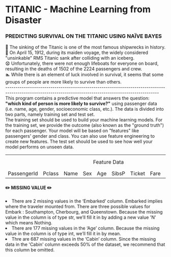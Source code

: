 # TITANIC - Machine Learning from Disaster
<b><h3>PREDICTING SURVIVAL ON THE TITANIC USING NAÏVE BAYES</h3></b>

🚢 The sinking of the Titanic is one of the most famous shipwrecks in history. 
<br/> 📆 On April 15, 1912, during its maiden voyage, the widely considered "unsinkable" RMS Titanic sank after colliding with an iceberg. 
<br/> 😧 Unfortunately, there were not enough lifeboats for everyone on board, resulting in the deaths of 1502 of the 2224 passengers and crew. 
<br/> 🏊 While there is an element of luck involved in survival, it seems that some groups of people are more likely to survive than others. 
<br/> --------------------------------------------------------------------------------------------------------------------------------------------------------- <br/>
This program contains a predictive model that answers the question: <b>"which kind of person is more likely to survive?"</b> using passenger data (i.e. name, age, gender, socioeconomic class, etc.). The data is divided into two parts, namely training set and test set. <br/>
The training set should be used to build your machine learning models. For the training set, we provide the outcome (also known as the "ground truth") for each passenger. Your model will be based on "features" like passengers' gender and class. You can also use feature engineering to create new features. The test set should be used to see how well your model performs on unseen data.
<table>
  <tr>
    <td colspan="10" align="center"> Feature Data </td>
    <td align="center"> Label Data </td>
  </tr>
  <tr>
    <td>PassengerId</td>
    <td>Pclass</td>
    <td>Name</td>
    <td>Sex</td>
    <td>Age</td>
    <td>SibsP</td>
    <td>Ticket</td>
    <td>Fare</td>
    <td>Cabin</td>
    <td>Embarked</td>
    <td>Survived</td>
  </tr>
 </table>

<h4> ✏️ MISSING VALUE ✏️</h4>
<li> There are 2 missing values in the ‘Embarked’ column. Embarked implies where the traveler mounted from. There are three possible values for Embark : Southampton, Cherbourg, and Queenstown. Because the missing value in the column is of type str, we’ll fill it in by adding a new value 'N' which means Nothing.<br/>
<li> There are 177 missing values in the ‘Age’ column. Because the missing value in the column is of type int, we’ll fill it in by mean.<br/>
<li> Thre are 687 missing values in the ‘Cabin’ column. Since the missing data in the 'Cabin' column exceeds 50% of the dataset, we recommend that this column be omitted.
